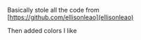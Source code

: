 Basically stole all the code from<br>
[https://github.com/ellisonleao](ellisonleao)

Then added colors I like
